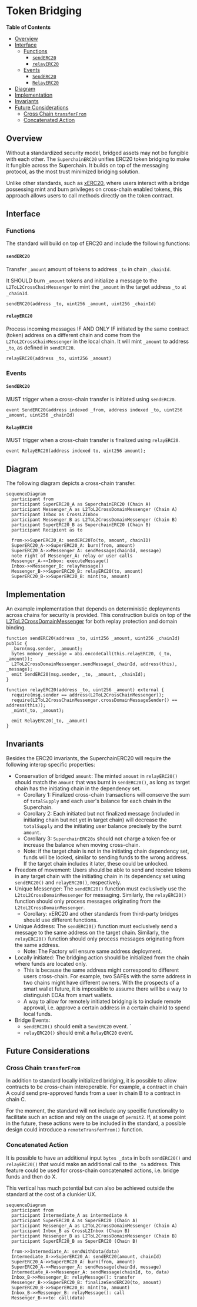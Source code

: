 # Token Bridging

<!-- START doctoc generated TOC please keep comment here to allow auto update -->
<!-- DON'T EDIT THIS SECTION, INSTEAD RE-RUN doctoc TO UPDATE -->

**Table of Contents**

- [Overview](#overview)
- [Interface](#interface)
  - [Functions](#functions)
    - [`sendERC20`](#senderc20)
    - [`relayERC20`](#relayerc20)
  - [Events](#events)
    - [`SendERC20`](#senderc20)
    - [`RelayERC20`](#relayerc20)
- [Diagram](#diagram)
- [Implementation](#implementation)
- [Invariants](#invariants)
- [Future Considerations](#future-considerations)
  - [Cross Chain `transferFrom`](#cross-chain-transferfrom)
  - [Concatenated Action](#concatenated-action)

<!-- END doctoc generated TOC please keep comment here to allow auto update -->

## Overview

Without a standardized security model, bridged assets may not be fungible with each other.
The `SuperchainERC20` unifies ERC20 token bridging to make it fungible across the Superchain.
It builds on top of the messaging protocol, as the most trust minimized bridging solution.

Unlike other standards, such as [xERC20](https://www.xerc20.com/),
where users interact with a bridge possessing mint and burn
privileges on cross-chain enabled tokens, this approach allows users to call methods directly on the token contract.

## Interface

### Functions

The standard will build on top of ERC20 and include the following functions:

#### `sendERC20`

Transfer `_amount` amount of tokens to address `_to` in chain `_chainId`.

It SHOULD burn `_amount` tokens and initialize a message to the `L2ToL2CrossChainMessenger` to mint the `_amount`
in the target address `_to` at `_chainId`.

```solidity
sendERC20(address _to, uint256 _amount, uint256 _chainId)
```

#### `relayERC20`

Process incoming messages IF AND ONLY IF initiated
by the same contract (token) address on a different chain
and come from the `L2ToL2CrossChainMessenger` in the local chain.
It will mint `_amount` to address `_to`, as defined in `sendERC20`.

```solidity
relayERC20(address _to, uint256 _amount)
```

### Events

#### `SendERC20`

MUST trigger when a cross-chain transfer is initiated using `sendERC20`.

```solidity
event SendERC20(address indexed _from, address indexed _to, uint256 _amount, uint256 _chainId)
```

#### `RelayERC20`

MUST trigger when a cross-chain transfer is finalized using `relayERC20`.

```solidity
event RelayERC20(address indexed to, uint256 amount);
```

## Diagram

The following diagram depicts a cross-chain transfer.

```mermaid
sequenceDiagram
  participant from
  participant SuperERC20_A as SuperchainERC20 (Chain A)
  participant Messenger_A as L2ToL2CrossDomainMessenger (Chain A)
  participant Inbox as CrossL2Inbox
  participant Messenger_B as L2ToL2CrossDomainMessenger (Chain B)
  participant SuperERC20_B as SuperchainERC20 (Chain B)
  participant Recipient as to

  from->>SuperERC20_A: sendERC20To(to, amount, chainID)
  SuperERC20_A->>SuperERC20_A: burn(from, amount)
  SuperERC20_A->>Messenger_A: sendMessage(chainId, message)
  note right of Messenger_A: relay or user calls
  Messenger_A->>Inbox: executeMessage()
  Inbox->>Messenger_B: relayMessage()
  Messenger_B->>SuperERC20_B: relayERC20(to, amount)
  SuperERC20_B->>SuperERC20_B: mint(to, amount)
```

## Implementation

An example implementation that depends on deterministic deployments across chains
for security is provided.
This construction builds on top of the [L2ToL2CrossDomainMessenger][l2-to-l2]
for both replay protection and domain binding.

[l2-to-l2]: ./predeploys.md#l2tol2crossdomainmessenger

```solidity
function sendERC20(address _to, uint256 _amount, uint256 _chainId) public {
  _burn(msg.sender, _amount);
  bytes memory _message = abi.encodeCall(this.relayERC20, (_to, _amount));
  L2ToL2CrossDomainMessenger.sendMessage(_chainId, address(this), _message);
  emit SendERC20(msg.sender, _to, _amount, _chainId);
}

function relayERC20(address _to, uint256 _amount) external {
  require(msg.sender == address(L2ToL2CrossChainMessenger));
  require(L2ToL2CrossChainMessenger.crossDomainMessageSender() == address(this));
  _mint(_to, _amount);

  emit RelayERC20(_to, _amount)
}
```

## Invariants

Besides the ERC20 invariants, the SuperchainERC20 will require the following interop specific properties:

- Conservation of bridged `amount`: The minted `amount` in `relayERC20()` should match the `amount`
  that was burnt in `sendERC20()`, as long as target chain has the initiating chain in the dependency set.
  - Corollary 1: Finalized cross-chain transactions will conserve the sum of `totalSupply`
    and each user's balance for each chain in the Superchain.
  - Corollary 2: Each initiated but not finalized message (included in initiating chain but not yet in target chain)
    will decrease the `totalSupply` and the initiating user balance precisely by the burnt `amount`.
  - Corollary 3: `SuperchainERC20s` should not charge a token fee or increase the balance when moving cross-chain.
  - Note: if the target chain is not in the initiating chain dependency set,
    funds will be locked, similar to sending funds to the wrong address.
    If the target chain includes it later, these could be unlocked.
- Freedom of movement: Users should be able to send and receive tokens in any target
  chain with the initiating chain in its dependency set
  using `sendERC20()` and `relayERC20()`, respectively.
- Unique Messenger: The `sendERC20()` function must exclusively use the `L2toL2CrossDomainMessenger` for messaging.
  Similarly, the `relayERC20()` function should only process messages originating from the `L2toL2CrossDomainMessenger`.
  - Corollary: xERC20 and other standards from third-party bridges should use different functions.
- Unique Address: The `sendERC20()` function must exclusively send a message
  to the same address on the target chain.
  Similarly, the `relayERC20()` function should only process messages originating from the same address.
  - Note: The Factory will ensure same address deployment.
- Locally initiated: The bridging action should be initialized
  from the chain where funds are located only.
  - This is because the same address might correspond to different users cross-chain.
    For example, two SAFEs with the same address in two chains might have different owners.
    With the prospects of a smart wallet future, it is impossible to assume
    there will be a way to distinguish EOAs from smart wallets.
  - A way to allow for remotely initiated bridging is to include remote approval,
    i.e. approve a certain address in a certain chainId to spend local funds.
- Bridge Events:
  - `sendERC20()` should emit a `SendERC20` event. `
  - `relayERC20()` should emit a `RelayERC20` event.

## Future Considerations

### Cross Chain `transferFrom`

In addition to standard locally initialized bridging,
it is possible to allow contracts to be cross-chain interoperable.
For example, a contract in chain A could send pre-approved funds
from a user in chain B to a contract in chain C.

For the moment, the standard will not include any specific functionality
to facilitate such an action and rely on the usage of `permit2`.
If, at some point in the future, these actions were to be included in the standard,
a possible design could introduce a `remoteTransferFrom()` function.

### Concatenated Action

It is possible to have an additional input `bytes _data` in both `sendERC20()` and `relayERC20()` that would make an additional call to the `_to` address. This feature could be used for cross-chain concatenated actions, i.e. bridge funds and then do X.

This vertical has much potential but can also be achieved outside the standard at the cost of a clunkier UX.

```mermaid
sequenceDiagram
  participant from
  participant Intermediate_A as intermediate A
  participant SuperERC20_A as SuperERC20 (Chain A)
  participant Messenger_A as L2ToL2CrossDomainMessenger (Chain A)
  participant Inbox_B as CrossL2Inbox (Chain B)
  participant Messenger_B as L2ToL2CrossDomainMessenger (Chain B)
  participant SuperERC20_B as SuperERC20 (Chain B)

  from->>Intermediate_A: sendWithData(data)
  Intermediate_A->>SuperERC20_A: sendERC20(amount, chainId)
  SuperERC20_A->>SuperERC20_A: burn(from, amount)
  SuperERC20_A->>Messenger_A: sendMessage(chainId, message)
  Intermediate_A->>Messenger_A: sendMessage(chainId, to, data)
  Inbox_B->>Messenger_B: relayMessage(): transfer
  Messenger_B->>SuperERC20_B: finalizeSendERC20(to, amount)
  SuperERC20_B->>SuperERC20_B: mint(to, amount)
  Inbox_B->>Messenger_B: relayMessage(): call
  Messenger_B->>to: call(data)
```
